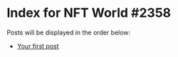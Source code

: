 # Index for NFT World #2358
Posts will be displayed in the order below:

- [Your first post](./001-first.md)

